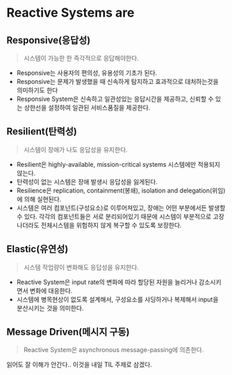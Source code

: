 # Reactive Systems are

## Responsive(응답성)

> 시스템이 가능한 한 즉각적으로 응답해야한다.

- Responsive는 사용자의 편의성, 유용성의 기초가 된다.
- Responsive는 문제가 발생했을 때 신속하게 탐지하고 효과적으로 대처하는것을 의미하기도 한다
- Responsive System은 신속하고 일관성있는 응답시간을 제공하고, 신뢰할 수 있는 상한선을 설정하여 일관된 서비스품질을 제공한다.

## Resilient(탄력성)

> 시스템이 장애가 나도 응답성을 유지한다.

- Resilient은 highly-available, mission-critical systems 시스템에만 적용되지 않는다.
- 탄력성이 없는 시스템은 장애 발생시 응답성을 잃게된다.
- Resilience은 replication, containment(봉쇄), isolation and delegation(위임)에 의해 실현된다. 
- 시스템은 여러 컴포넌트(구성요소)로 이루어져있고, 장애는 어떤 부분에서든 발생할 수 있다. 각각의 컴포넌트들은 서로 분리되어있기 때문에 시스템이 부분적으로 고장나더라도 전체시스템을 위험하지 않게 복구할 수 있도록 보장한다.

## Elastic(유연성)

> 시스템 작업량이 변화해도 응답성을 유지한다.

- Reactive System은 input rate의 변화에 따라 할당된 자원을 늘리거나 감소시키면서 변화에 대응한다.
- 시스템에 병목현상이 없도록 설계해서, 구성요소를 샤딩하거나 복제해서 input을 분산시키는 것을 의미한다.

## Message Driven(메시지 구동)

> Reactive System은  asynchronous message-passing에 의존한다.

읽어도 잘 이해가 안간다.. 이것을 내일 TIL 주제로 삼겠다.